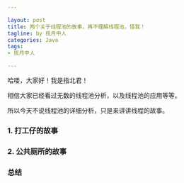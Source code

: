 ```yaml
---

layout: post
title: 两个关于线程池的故事，再不理解线程池，怪我！
tagline: by 揽月中人
categories: Java
tags:
- 揽月中人

---
```


哈喽，大家好！我是指北君！

相信大家已经看过无数的线程池分析，以及线程池的应用等等。

所以今天不说线程池的详细分析，只是来讲讲线程的故事。

<!--more-->

### 1. 打工仔的故事



### 2. 公共厕所的故事

### 总结



